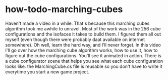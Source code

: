 # how-todo-marching-cubes
Haven't made a video in a while. That's because this marching cubes algorithm took me awhile to unravel. Most of the work was in the 256 cube configurations and the isofaces it takes to build them.  I figured them all out myself (even though there were probably daat available on internet somewhere).  Oh well, learn the hard way, and I'll never forget.  In this video I'll go over how the marching cube algorithm works, how to use it, how to figure out the cube configurations.  You'll see it animated in action. There is a cube configurator scene that helps you see what each cube configuration looks like.  the MarchingCube.cs file is reusable so you don't have to write it everytime you start a new game project.
